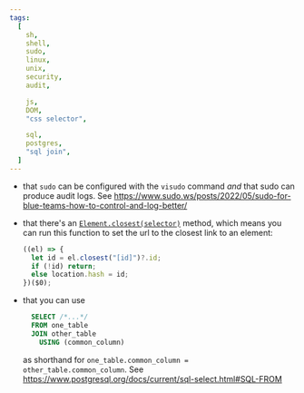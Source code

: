 ```yaml
---
tags:
  [
    sh,
    shell,
    sudo,
    linux,
    unix,
    security,
    audit,

    js,
    DOM,
    "css selector",

    sql,
    postgres,
    "sql join",
  ]
---
```


- that `sudo` can be configured with the `visudo` command _and_ that sudo can produce audit logs.
  See https://www.sudo.ws/posts/2022/05/sudo-for-blue-teams-how-to-control-and-log-better/

- that there's an [`Element.closest(selector)`](https://developer.mozilla.org/en-US/docs/Web/API/Element/closest) method, which means you can run this function to set the url to the closest link to an element:

  ```js
  ((el) => {
    let id = el.closest("[id]")?.id;
    if (!id) return;
    else location.hash = id;
  })($0);
  ```

- that you can use
  ```sql
    SELECT /*...*/
    FROM one_table
    JOIN other_table
      USING (common_column)
  ```
  as shorthand for `one_table.common_column = other_table.common_column`.
  See https://www.postgresql.org/docs/current/sql-select.html#SQL-FROM
